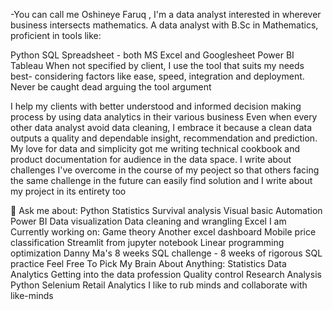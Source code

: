 -You can call me Oshineye Faruq , I'm a data analyst interested in wherever business intersects mathematics. A data analyst with B.Sc in Mathematics, proficient in tools like:

Python
SQL
Spreadsheet - both MS Excel and Googlesheet
Power BI
Tableau
When not specified by client, I use the tool that suits my needs best- considering factors like ease, speed, integration and deployment. Never be caught dead arguing the tool argument

I help my clients with better understood and informed decision making process by using data analytics in their various business Even when every other data analyst avoid data cleaning, I embrace it because a clean data outputs a quality and dependable insight, recommendation and prediction. My love for data and simplicity got me writing technical cookbook and product documentation for audience in the data space. I write about challenges I've overcome in the course of my peoject so that others facing the same challenge in the future can easily find solution and I write about my project in its entirety too

💬 Ask me about:
Python
Statistics
Survival analysis
Visual basic
Automation
Power BI
Data visualization
Data cleaning and wrangling
Excel
I am Currently working on:
Game theory
Another excel dashboard
Mobile price classification
Streamlit from jupyter notebook
Linear programming optimization
Danny Ma's 8 weeks SQL challenge - 8 weeks of rigorous SQL practice
Feel Free To Pick My Brain About Anything:
Statistics
Data Analytics
Getting into the data profession
Quality control
Research Analysis
Python Selenium
Retail Analytics
I like to rub minds and collaborate with like-minds
